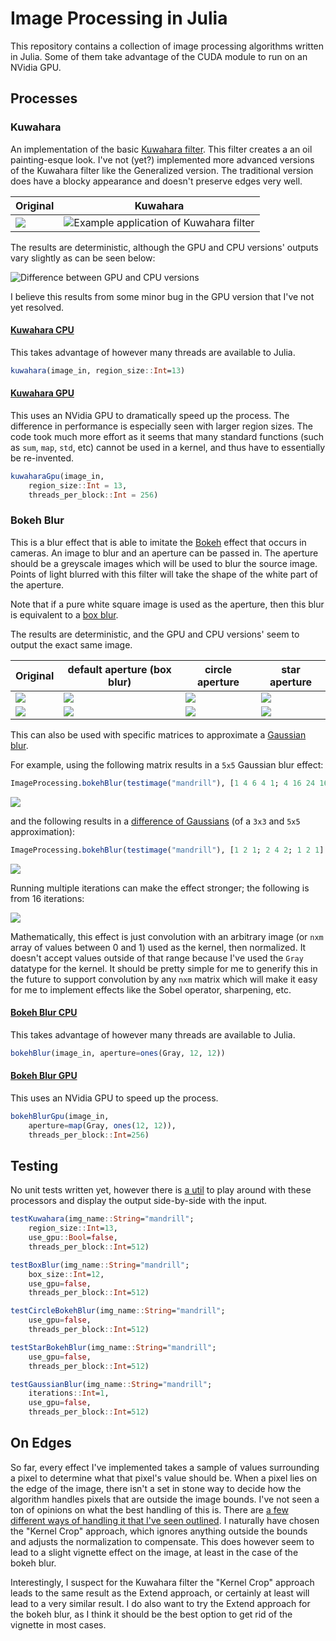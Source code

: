# Image Processing in Julia

This repository contains a collection of image processing algorithms written in Julia. Some of them take advantage of the CUDA module to run on an NVidia GPU.

## Processes

### Kuwahara

An implementation of the basic [Kuwahara filter](https://en.wikipedia.org/wiki/Kuwahara_filter). This filter creates a an oil painting-esque look. I've not (yet?) implemented more advanced versions of the Kuwahara filter like the Generalized version. The traditional version does have a blocky appearance and doesn't preserve edges very well.

| Original | Kuwahara |
|----------|----------|
|![](https://upload.wikimedia.org/wikipedia/commons/c/c1/Wikipedia-sipi-image-db-mandrill-4.2.03.png)|![Example application of Kuwahara filter](/examples/mandrill_kuwahara.png)|



The results are deterministic, although the GPU and CPU versions' outputs vary slightly as can be seen below:

![Difference between GPU and CPU versions](/examples/mandrill_kuwahara_difference.png)

I believe this results from some minor bug in the GPU version that I've not yet resolved.

#### [Kuwahara CPU](/src/Kuwahara.jl)

This takes advantage of however many threads are available to Julia.

```julia
kuwahara(image_in, region_size::Int=13)
```

#### [Kuwahara GPU](/src/KuwaharaGpu.jl)

This uses an NVidia GPU to dramatically speed up the process. The difference in performance is especially seen with larger region sizes. The code took much more effort as it seems that many standard functions (such as `sum`, `map`, `std`, etc) cannot be used in a kernel, and thus have to essentially be re-invented.

```julia
kuwaharaGpu(image_in, 
    region_size::Int = 13, 
    threads_per_block::Int = 256)
```

### Bokeh Blur

This is a blur effect that is able to imitate the [Bokeh](https://en.wikipedia.org/wiki/Bokeh) effect that occurs in cameras. An image to blur and an aperture can be passed in. The aperture should be a greyscale images which will be used to blur the source image. Points of light blurred with this filter will take the shape of the white part of the aperture.

Note that if a pure white square image is used as the aperture, then this blur is equivalent to a [box blur](https://en.wikipedia.org/wiki/Box_blur).

The results are deterministic, and the GPU and CPU versions' seem to output the exact same image.

| Original | default aperture (box blur) | circle aperture | star aperture |
|----------|--------------------|-----------------|---------------|
|![](examples/stars.png)|![](examples/stars_box_blur.png)|![](examples/stars_circle_blur.png)|![](examples/stars_star_blur.png)|
|![](https://upload.wikimedia.org/wikipedia/commons/c/c1/Wikipedia-sipi-image-db-mandrill-4.2.03.png)|![](examples/mandrill_box_blur.png)|![](examples/mandrill_circle_blur.png)|![](examples/mandrill_star_blur.png)|

This can also be used with specific matrices to approximate a [Gaussian blur](https://en.wikipedia.org/wiki/Gaussian_blur).

For example, using the following matrix results in a `5x5` Gaussian blur effect:

```julia
ImageProcessing.bokehBlur(testimage("mandrill"), [1 4 6 4 1; 4 16 24 16 4; 6 24 36 24 6; 4 16 24 16 4; 1 4 6 4 1] / 256)
```
![](examples/mandrill_gaussian_5x5_approx.png)

and the following results in a [difference of Gaussians](https://en.wikipedia.org/wiki/Difference_of_Gaussians) (of a `3x3` and `5x5` approximation):

```julia
ImageProcessing.bokehBlur(testimage("mandrill"), [1 2 1; 2 4 2; 1 2 1] / 16) - ImageProcessing.bokehBlur(testimage("mandrill"), [1 4 6 4 1; 4 16 24 16 4; 6 24 36 24 6; 4 16 24 16 4; 1 4 6 4 1] / 256)
```
![](examples/mandrill_difference_of_gaussians_approx.png)

Running multiple iterations can make the effect stronger; the following is from 16 iterations:

![](examples/mandrill_diff_gaussians_16_iter.png)

Mathematically, this effect is just convolution with an arbitrary image (or `nxm` array of values between 0 and 1) used as the kernel, then normalized. It doesn't accept values outside of that range because I've used the `Gray` datatype for the kernel. It should be pretty simple for me to generify this in the future to support convolution by any `nxm` matrix which will make it easy for me to implement effects like the Sobel operator, sharpening, etc. 

#### [Bokeh Blur CPU](src/BokehBlur.jl)

This takes advantage of however many threads are available to Julia.

```julia
bokehBlur(image_in, aperture=ones(Gray, 12, 12))
```

#### [Bokeh Blur GPU](src/BokehBlurGpu.jl)

This uses an NVidia GPU to speed up the process.

```julia
bokehBlurGpu(image_in,
    aperture=map(Gray, ones(12, 12)),
    threads_per_block::Int=256)
```

## Testing

No unit tests written yet, however there is [a util](/src/Test.jl) to play around with these processors and display the output side-by-side with the input.

```julia
testKuwahara(img_name::String="mandrill";
    region_size::Int=13,
    use_gpu::Bool=false,
    threads_per_block::Int=512)
```

```julia
testBoxBlur(img_name::String="mandrill";
    box_size::Int=12,
    use_gpu=false,
    threads_per_block::Int=512)
```

```julia
testCircleBokehBlur(img_name::String="mandrill";
    use_gpu=false,
    threads_per_block::Int=512)
```

```julia
testStarBokehBlur(img_name::String="mandrill";
    use_gpu=false,
    threads_per_block::Int=512)
```

```julia
testGaussianBlur(img_name::String="mandrill";
    iterations::Int=1,
    use_gpu=false,
    threads_per_block::Int=512)
```

## On Edges

So far, every effect I've implemented takes a sample of values surrounding a pixel to determine what that pixel's value should be. When a pixel lies on the edge of the image, there isn't a set in stone way to decide how the algorithm handles pixels that are outside the image bounds. I've not seen a ton of opinions on what the best handling of this is. There are [a few different ways of handling it that I've seen outlined](https://en.wikipedia.org/wiki/Kernel_(image_processing)#Edge_handling). I naturally have chosen the "Kernel Crop" approach, which ignores anything outside the bounds and adjusts the normalization to compensate. This does however seem to lead to a slight vignette effect on the image, at least in the case of the bokeh blur.

Interestingly, I suspect for the Kuwahara filter the "Kernel Crop" approach leads to the same result as the Extend approach, or certainly at least will lead to a very similar result. I do also want to try the Extend approach for the bokeh blur, as I think it should be the best option to get rid of the vignette in most cases.
